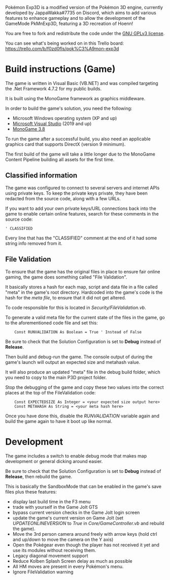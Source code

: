 Pokémon Exp3D is a modified version of the Pokémon 3D engine, currently developed by JappaWakka#7735 on Discord, which aims to add various features to enhance gameplay and to allow the development of the GameMode PkMnExp3D, featuring a 3D recreation of Hoenn!

You are free to fork and redistribute the code under the [GNU GPLv3 license](http://choosealicense.com/licenses/gpl-3.0/).

You can see what's being worked on in this Trello board:
https://trello.com/b/f0zd0fIs/pok%C3%A9mon-exp3d

Build instructions (Game)
=========================

The game is written in Visual Basic (VB.NET) and was compiled targeting the .Net Framework 4.7.2 for my public builds.

It is built using the MonoGame framework as graphics middleware.

In order to build the game's solution, you need the following:
* Microsoft Windows operating system (XP and up)
* [Microsoft Visual Studio](https://www.visualstudio.com/) (2019 and up)
* [MonoGame 3.8](https://docs.monogame.net/articles/getting_started/1_setting_up_your_development_environment_windows.html)

To run the game after a successful build, you also need an applicable graphics card that supports DirectX (version 9 minimum).

The first build of the game will take a little longer due to the MonoGame Content Pipeline building all assets for the first time.

Classified information
----------------------

The game was configured to connect to several servers and internet APIs using private keys.
To keep the private keys private, they have been redacted from the source code, along with a few URLs.

If you want to add your own private keys/URL connections back into the game to enable certain online features, search for these comments in the source code:

    ' CLASSIFIED

Every line that has the "CLASSIFIED" comment at the end of it had some string info removed from it.

File Validation
---------------

To ensure that the game has the original files in place to ensure fair online gaming, the game does something called "File Validation".

It basically stores a hash for each map, script and data file in a file called "meta" in the game's root directory.
Hardcoded into the game's code is the hash for the *meta file*, to ensure that it did not get altered.

To code responsible for this is located in *Security/FileValidation.vb*.

To generate a valid meta file for the current state of the files in the game, go to the aforementioned code file and set this:

        Const RUNVALIDATION As Boolean = True ' Instead of False

Be sure to check that the Solution Configuration is set to **Debug** instead of **Release**.

Then build and debug-run the game. The console output of during the game's launch will output an expected size and metahash value.

It will also produce an updated "meta" file in the debug build folder, which you need to copy to the main P3D project folder.

Stop the debugging of the game and copy these two values into the correct places at the top of the FileValidation code:

        Const EXPECTEDSIZE As Integer = <your expected size output here>
        Const METAHASH As String = <your meta hash here>

Once you have done this, disable the *RUNVALIDATION* variable again and build the game again to have it boot up like normal.

Development
===========

The game includes a switch to enable debug mode that makes map development or general dicking around easier.

Be sure to check that the Solution Configuration is set to **Debug** instead of **Release**, then rebuild the game.

This is basically the SandboxMode that can be enabled in the game's save files plus these features:

* display last build time in the F3 menu
* trade with yourself in the Game Jolt GTS
* bypass current version checks in the Game Jolt login screen
* update the game's current version on Game Jolt (set *UPDATEONLINEVERSION* to *True* in *Core/GameController.vb* and rebuild the game).
* Move the 3rd person camera around freely with arrow keys (hold ctrl and up/down to move the camera on the Y axis)
* Open the Pokégear even though the player has not received it yet and use its modules without receiving them.
* Legacy diagonal movement support
* Reduce Kolben Splash Screen delay as much as possible
* All HM moves are present in every Pokémon's menu.
* Ignore FileValidation warning
